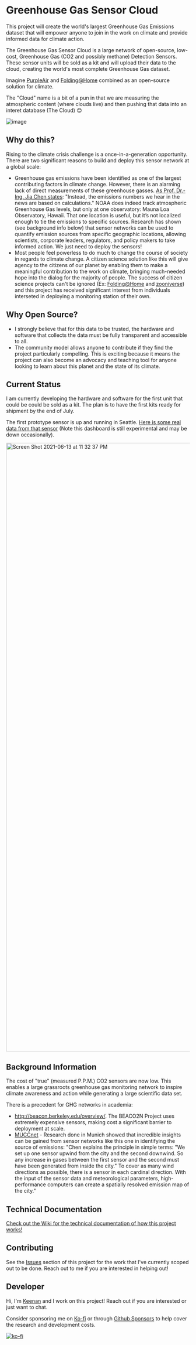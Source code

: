 # Greenhouse Gas Sensor Cloud

This project will create the world's largest Greenhouse Gas Emissions dataset that will empower anyone to join in the work on climate and provide informed data for climate action.

The Greenhouse Gas Sensor Cloud is a large network of open-source, low-cost, Greenhouse Gas (CO2 and possibly methane) Detection Sensors. These sensor units will be sold as a kit and will upload their data to the cloud, creating the world's most complete Greenhouse Gas dataset.

Imagine [PurpleAir](https://www.purpleair.com/map?q=purpleair.com#11/47.6356/-122.3605) and [Folding@Home](https://foldingathome.org/) combined as an open-source solution for climate.

The "Cloud" name is a bit of a pun in that we are measuring the atmospheric content (where clouds live) and then pushing that data into an interet database (The Cloud) 😊

![image](https://user-images.githubusercontent.com/2559382/123665617-4df42900-d7ed-11eb-8a35-a12d5e7968e9.png)


## Why do this?
Rising to the climate crisis challenge is a once-in-a-generation opportunity. There are two significant reasons to build and deploy this sensor network at a global scale:
- Greenhouse gas emissions have been identified as one of the largest contributing factors in climate change. However, there is an alarming lack of direct measurements of these greenhouse gasses. [As Prof. Dr.-Ing. Jia Chen states](https://www.eurekalert.org/pub_releases/2021-03/tuom-usn030821.php): "Instead, the emissions numbers we hear in the news are based on calculations." NOAA does indeed track atmospheric Greenhouse Gas levels, but only at one observatory: Mauna Loa Observatory, Hawaii. That one location is useful, but it’s not localized enough to tie the emissions to specific sources. Research has shown (see background info below) that sensor networks can be used to quantify emission sources from specific geographic locations, allowing scientists, corporate leaders, regulators, and policy makers to take informed action. We just need to deploy the sensors!
- Most people feel powerless to do much to change the course of society in regards to climate change. A citizen science solution like this will give agency to the citizens of our planet by enabling them to make a meaningful contribution to the work on climate, bringing much-needed hope into the dialog for the majority of people. The success of citizen science projects can't be ignored (Ex: [Folding@Home](https://test.foldingathome.org/2021/01/05/2020-in-review-and-happy-new-year-2021/?lng=en-US) and [zooniverse](https://www.zooniverse.org/)) and this project has received significant interest from individuals interseted in deploying a monitoring station of their own.

## Why Open Source?
- I strongly believe that for this data to be trusted, the hardware and software that collects the data must be fully transparent and accessible to all.
- The community model allows anyone to contribute if they find the project particularly compelling. This is exciting because it means the project can also become an advocacy and teaching tool for anyone looking to learn about this planet and the state of its climate.

## Current Status
I am currently developing the hardware and software for the first unit that could be could be sold as a kit. The plan is to have the first kits ready for shipment by the end of July.

The first prototype sensor is up and running in Seattle. [Here is some real data from that sensor](https://ghg-cloud.herokuapp.com/) (Note this dashboard is still experimental and may be down occasionally).

<img width="1662" alt="Screen Shot 2021-06-13 at 11 32 37 PM" src="https://user-images.githubusercontent.com/2559382/122121159-25793180-cde0-11eb-84c9-84f402b7a814.png">

## Background Information
The cost of "true" (measured P.P.M.) CO2 sensors are now low. This enables a large grassroots greenhouse gas monitoring network to inspire climate awareness and action while generating a large scientific data set.

There is a precedent for GHG networks in academia: 
- http://beacon.berkeley.edu/overview/. The BEACO2N Project uses extremely expensive sensors, making cost a significant barrier to deployment at scale.
- [MUCCnet](https://www.eurekalert.org/pub_releases/2021-03/tuom-usn030821.php) - Research done in Munich showed that incredible insights can be gained from sensor networks like this one in identifying the source of emissions: "Chen explains the principle in simple terms: "We set up one sensor upwind from the city and the second downwind. So any increase in gases between the first sensor and the second must have been generated from inside the city." To cover as many wind directions as possible, there is a sensor in each cardinal direction. With the input of the sensor data and meteorological parameters, high-performance computers can create a spatially resolved emission map of the city."

## Technical Documentation
[Check out the Wiki for the technical documentation of how this project works!](https://github.com/keenanjohnson/ghg-gas-cloud/wiki)

## Contributing
See the [Issues](https://github.com/keenanjohnson/ghg-gas-cloud/issues) section of this project for the work that I've currently scoped out to be done. Reach out to me if you are interested in helping out!

## Developer
Hi, I'm [Keenan](https://www.keenanjohnson.com/) and I work on this project! Reach out if you are interested or just want to chat.

Consider sponsoring me on [Ko-fi](https://ko-fi.com/W7W14VTU8) or through [Github Sponsors](https://github.com/sponsors/keenanjohnson) to help cover the research and development costs.

[![ko-fi](https://ko-fi.com/img/githubbutton_sm.svg)](https://ko-fi.com/W7W14VTU8)
